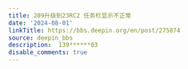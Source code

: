 ```yaml
---
title: 209升级到23RC2 任务栏显示不正常
date: '2024-08-01'
linkTitle: https://bbs.deepin.org/en/post/275874
source: deepin_bbs
description:  139******03 
disable_comments: true
---
```



